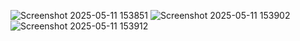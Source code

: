 ![Screenshot 2025-05-11 153851](https://github.com/user-attachments/assets/8c8ee5a7-f66f-4531-8b6f-30691efe2ac3)
![Screenshot 2025-05-11 153902](https://github.com/user-attachments/assets/e46f8c2b-6ca6-4dea-87d9-9f138e4ae7e0)
![Screenshot 2025-05-11 153912](https://github.com/user-attachments/assets/847fae90-1c7c-4dea-a163-9f046856d6dc)
